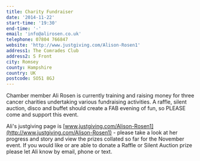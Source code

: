 ```yaml
---
title: Charity Fundraiser
date: '2014-11-22'
start-time: '19:30'
end-time: '-'
email: 'info@alirosen.co.uk'
telephone: 07804 766847
website: 'http://www.justgiving.com/Alison-Rosen1'
address1: The Comrades Club
address2: S Front
city: Romsey
county: Hampshire
country: UK
postcode: SO51 8GJ
---
```

Chamber member Ali Rosen is currently training and raising money for three cancer charities undertaking various fundraising activities. A raffle, silent auction, disco and buffet should create a FAB evening of fun, so PLEASE come and support this event.

Ali's justgiving page is [www.justgiving.com/Alison-Rosen1](http://www.justgiving.com/Alison-Rosen1) - please take a look at her progress and story and view the prizes collated so far for the November event. If you would like or are able to donate a Raffle or Silent Auction prize please let Ali know by email, phone or text.
